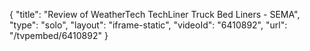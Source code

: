 {
    "title": "Review of WeatherTech TechLiner Truck Bed Liners - SEMA",
    "type": "solo",
    "layout": "iframe-static",
    "videoId": "6410892",
    "url": "\/tvpembed\/6410892"
}